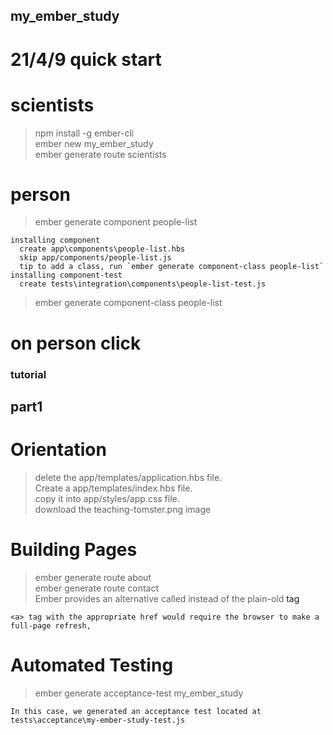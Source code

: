 ## my_ember_study
# 21/4/9 quick start
# scientists
> npm install -g ember-cli  
> ember new my_ember_study  
> ember generate route scientists  

# person
> ember generate component people-list
```shell
installing component
  create app\components\people-list.hbs
  skip app/components/people-list.js
  tip to add a class, run `ember generate component-class people-list`
installing component-test
  create tests\integration\components\people-list-test.js
```
> ember generate component-class people-list

# on person click

### tutorial
## part1 
# Orientation
> delete the app/templates/application.hbs file.  
> Create a app/templates/index.hbs file.  
> copy it into app/styles/app.css file.  
> download the teaching-tomster.png image  

# Building Pages
> ember generate route about  
> ember generate route contact  
> Ember provides an alternative called <LinkTo> instead of the plain-old <a> tag
```
<a> tag with the appropriate href would require the browser to make a full-page refresh,
```

# Automated Testing
>ember generate acceptance-test my_ember_study
```
In this case, we generated an acceptance test located at tests\acceptance\my-ember-study-test.js
```



